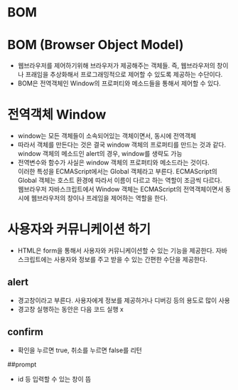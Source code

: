 BOM
====
# BOM (Browser Object Model)
* 웹브라우저를 제어하기위해 브라우저가 제공해주는 객체들. 즉, 웹브라우저의 창이나 프래임을 추상화해서 프로그래밍적으로 제어할 수 있도록 제공하는 수단이다.
* BOM은 전역객체인 Window의 프로퍼티와 메소드들을 통해서 제어할 수 있다. 

# 전역객체 Window
* window는 모든 객체들이 소속되어있는 객체이면서, 동시에 전역객체
* 따라서 객체를 만든다는 것은 결국 window 객체의 프로퍼티를 만드는 것과 같다. window 객체의 메소드인 alert의 경우, window를 생략도 가능
* 전역변수와 함수가 사실은 window 객체의 프로퍼티와 메소드라는 것이다.   
이러한 특성을 ECMAScript에서는 Global 객체라고 부른다. ECMAScript의 Global 객체는 호스트 환경에 따라서 이름이 다르고 하는 역할이 조금씩 다르다.   
웹브라우저 자바스크립트에서 Window 객체는 ECMAScript의 전역객체이면서 동시에 웹브라우저의 창이나 프레임을 제어하는 역할을 한다.

# 사용자와 커뮤니케이션 하기
* HTML은 form을 통해서 사용자와 커뮤니케이션할 수 있는 기능을 제공한다. 자바스크립트에는 사용자와 정보를 주고 받을 수 있는 간편한 수단을 제공한다.

## alert
* 경고창이라고 부른다. 사용자에게 정보를 제공하거나 디버깅 등의 용도로 많이 사용
* 경고창 실행하는 동안은 다음 코드 실행 x

## confirm
* 확인을 누르면 true, 취소를 누르면 false를 리턴

##prompt
* id 등 입력할 수 있는 창이 뜸
